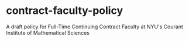 # contract-faculty-policy
A draft policy for Full-Time Continuing Contract Faculty at NYU's Courant Institute of Mathematical Sciences
